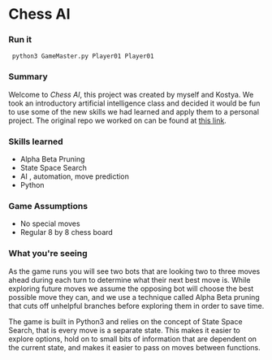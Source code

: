 
# Chess AI
### Run it
` python3 GameMaster.py Player01 Player01` 

### Summary
Welcome to _Chess AI_, this project was created by myself and Kostya. We took an introductory artificial intelligence class and decided it would be fun to use some of the new skills we had learned and apply them to a personal project.  The original repo we worked on can be found at [this link](https://github.com/MustachedNinja/Chess_AI).

### Skills learned
* Alpha Beta Pruning
* State Space Search
* AI , automation, move prediction
* Python

### Game Assumptions
* No special moves
* Regular 8 by 8 chess board

### What you're seeing
As the game runs you will see two bots that are looking two to three moves ahead during each turn to determine what their next best move is. While exploring future moves we assume the opposing bot will choose the best possible move they can, and we use a technique called Alpha Beta pruning that cuts off unhelpful branches before exploring them in order to save time.

The game is built in Python3 and relies on the concept of State Space Search, that is every move is a separate state. This makes it easier to explore options, hold on to small bits of information that are dependent on the current state, and makes it easier to pass on moves between functions.
